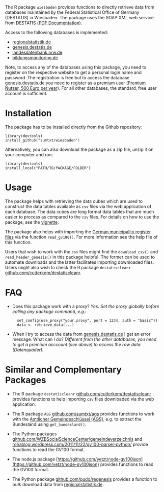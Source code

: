 The R package `wiesbaden` provides functions to directly retrieve data from databases maintained by the Federal Statistical Office of Germany (DESTATIS) in Wiesbaden. The package uses the SOAP XML web service from DESTATIS [(PDF Documentation)](https://www-genesis.destatis.de/genesis/online?Menu=Webservice). 


Access to the following databases is implemented: 

* [regionalstatistik.de](https://www.regionalstatistik.de/genesis/online) 
* [genesis.destatis.de](https://www-genesis.destatis.de/genesis/online)
* [landesdatenbank.nrw.de](https://www.landesdatenbank.nrw.de) 
* [bildungsmonitoring.de](https://www.bildungsmonitoring.de/bildung/online/logon) 

Note, to access any of the databases using this package, you need to register on the respective website to get a personal login name and password. The registration is free but to access the database genesis.destatis.de you need to register as a premium user ([Premium Nutzer, 500 Euro per year](https://www-genesis.destatis.de/genesis/online?Menu=Hilfe)). For all other databases, the standard, free user account is sufficient. 


# Installation 

The package has to be installed directly from the Github repository: 
	
	library(devtools)
	install_github("sumtxt/wiesbaden")

Alternatively, you can also download the package as a zip file, unzip it on your computer and run:
	
	library(devtools)
	install_local("PATH/TO/PACKAGE/FOLDER")


# Usage 

The package helps with retrieving the data cubes which are used to construct the data tables available as `csv` files via the web application of each database. The data cubes are long format data tables that are much easier to process as compared to the `csv` files. For details on how to use the package, see the [vignette](https://cran.r-project.org/web/packages/wiesbaden/vignettes/using-wiesbaden.html). 

The package also helps with importing the [German municipality register files](https://www.destatis.de/DE/ZahlenFakten/LaenderRegionen/Regionales/Gemeindeverzeichnis/Gemeindeverzeichnis.html) via the function `read_gv100()`. For more information see the help file of this function. 

Users that wish to work with the `csv` files might find the `download_csv()` and `read_header_genesis()` in this package helpful. The former can be used to automate downloads and the latter facilitates importing downloaded files. Users might also wish to check the R package `destatiscleanr`  [github.com/cutterkom/destatiscleanr](https://github.com/cutterkom/destatiscleanwebir).

# FAQ 

* Does this package work with a proxy? _Yes. Set the proxy globally before calling any package command, e.g.:_ 

		set_config(use_proxy("your.proxy", port = 1234, auth = "basic"))
		data <- retrieve_data(...)      

* When I try to access the data from [genesis.destatis.de](https://www-genesis.destatis.de/genesis/online) I get an error message. What can I do? _Different from the other databases, you need to get a premium acccount (see above) to access the raw data (Datenquader)._ 


# Similar and Complementary Packages 

* The R package `destatiscleanr`  [github.com/cutterkom/destatiscleanr](https://github.com/cutterkom/destatiscleanwebir) provides functions to help importing `csv` files downloaded via the web application. 

* The R package `AGS` [github.com/sumtxt/ags](https://github.com/sumtxt/ags) provides functions to work with the [Amtlicher Gemeindeschlüssel (AGS)](https://de.wikipedia.org/wiki/Amtlicher_Gemeindeschl%C3%BCssel), e.g. to extract the Bundesland using `get_bundesland()`. 

* The Python packages [github.com/WZBSocialScienceCenter/gemeindeverzeichnis](https://github.com/WZBSocialScienceCenter/gemeindeverzeichnis) and [rohablog.wordpress.com/2011/11/22/gv100-parser-python/](https://rohablog.wordpress.com/2011/11/22/gv100-parser-python/) provide functions to read the GV100 format. 

* The node.js package [https://github.com/yetzt/node-gv100json](https://github.com/yetzt/node-gv100json) provides functions to read the GV100 format. 

* The Python package [github.com/pudo/regenesis](https://github.com/pudo/regenesis) provides a function to bulk download data from [regionalstatistik.de](https://www.regionalstatistik.de/genesis/online). 


